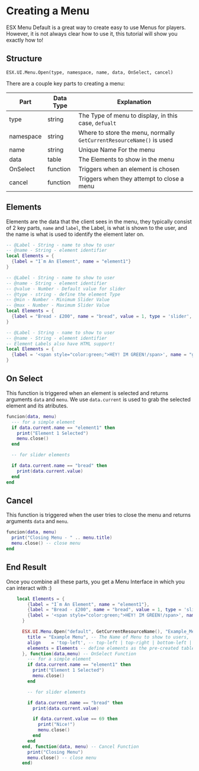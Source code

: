 # Creating a Menu

ESX Menu Default is a great way to create easy to use Menus for players. However, it is not always clear how to use it, this tutorial will show you exactly how to!

## Structure

`ESX.UI.Menu.Open(type, namespace, name, data, OnSelect, cancel)`

There are a couple key parts to creating a menu:

| Part      | Data Type | Explanation                                                          |
| --------- | --------- | -------------------------------------------------------------------- |
| type      | string    | The Type of menu to display, in this case, `defualt`                 |
| namespace | string    | Where to store the menu, normally `GetCurrentResourceName()` is used |
| name      | string    | Unique Name For the menu                                             |
| data      | table     | The Elements to show in the menu                                     |
| OnSelect  | function  | Triggers when an element is chosen                                   |
| cancel    | function  | Triggers when they attempt to close a menu                           |

## Elements

Elements are the data that the client sees in the menu, they typically consist of 2 key parts, `name` and `label`,
the Label, is what is shown to the user, and the name is what is used to identify the element later on.

```lua title="Simple Element"
-- @Label - String - name to show to user
-- @name - String - element identifier
local Elements = {
  {label = "I`m An Element", name = "element1"}
}
```

```lua title="Slider Elements"
-- @Label - String - name to show to user
-- @name - String - element identifier
-- @value - Number - Default value for slider
-- @type - string - define the element Type
-- @min - Number - Minimum Slider Value
-- @max - Number - Maximum Slider Value
local Elements = {
  {label = "Bread - £200", name = "bread", value = 1, type = 'slider', min = 1,max = 100}
}
```

```lua title="HTML Elements"
-- @Label - String - name to show to user
-- @name - String - element identifier
-- Element Labels also have HTML support!
local Elements = {
  {label = '<span style="color:green;">HEY! IM GREEN!/span>', name = "geen_element"}
}
```

## On Select

This function is triggered when an element is selected and returns arguments `data` and `menu`. We use
`data.current` is used to grab the selected element and its atributes.

```lua
funcion(data, menu)
  --- for a simple element
  if data.current.name == "element1" then
    print("Element 1 Selected")
    menu.close()
  end

  -- for slider elements

  if data.current.name == "bread" then
    print(data.current.value)
  end
end
```

## Cancel

This function is triggered when the user tries to close the menu and returns arguments `data` and `menu`.

```lua
funcion(data, menu)
  print("Closing Menu - " .. menu.title)
  menu.close() -- close menu
end
```

## End Result

Once you combine all these parts, you get a Menu Interface in which you can interact with :)

```lua
    local Elements = {
        {label = "I`m An Element", name = "element1"},
        {label = "Bread - £200", name = "bread", value = 1, type = 'slider', min = 1,max = 100},
        {label = '<span style="color:green;">HEY! IM GREEN!/span>', name = "geen_element"}
      }

      ESX.UI.Menu.Open("default", GetCurrentResourceName(), "Example_Menu", {
        title = "Example Menu", -- The Name of Menu to show to users,
        align    = 'top-left', -- top-left | top-right | bottom-left | bottom-right | center |
        elements = Elements -- define elements as the pre-created table
      }, function(data,menu) -- OnSelect Function
        --- for a simple element
        if data.current.name == "element1" then
          print("Element 1 Selected")
          menu.close()
        end

        -- for slider elements

        if data.current.name == "bread" then
          print(data.current.value)

          if data.current.value == 69 then
            print("Nice!")
            menu.close()
          end
        end
      end, function(data, menu) -- Cancel Function
        print("Closing Menu")
        menu.close() -- close menu
      end)
```
